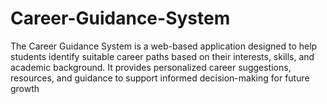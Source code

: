 # Career-Guidance-System
The Career Guidance System is a web-based application designed to help students identify suitable career paths based on their interests, skills, and academic background. It provides personalized career suggestions, resources, and guidance to support informed decision-making for future growth

